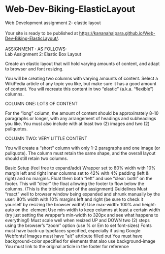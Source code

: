 # Web-Dev-Biking-ElasticLayout
Web Development assignment 2- elastic layout
<br><br>
Your site is ready to be published at https://kananahalpara.github.io/Web-Dev-Biking-ElasticLayout/.
<br><br>
ASSIGNMENT : AS FOLLOWS: 
<br>
Lab Assignment 2: Elastic Box Layout
 

Create an elastic layout that will hold varying amounts of content, and adapt to browser and font resizing.

You will be creating two columns with varying amounts of content. Select a WikiPedia article of any topic you like, but make sure it has a good amount of content. You will recreate this content in two “elastic” (a.k.a. “flexible”) columns.

COLUMN ONE: LOTS OF CONTENT

For the “long” column, the amount of content should be approximately 8–10 paragraphs or longer, with any arrangement of headings and subheadings you like. You must also include with at least two (2) images and two (2) pullquotes.

COLUMN TWO: VERY LITTLE CONTENT

You will create a “short” column with only 1–2 paragraphs and one image (or pullquote). The column must retain the same shape, and the overall layout should still retain two columns.

Basic Setup (feel free to expand/add)
Wrapper set to 80% width with 10% margin left and right
Inner columns set to 42% with 4% padding (left & right) and no margins. Float them both “left” and use “clear: both” on the footer. This will “clear” the float allowing the footer to flow below the columns. (This is the trickiest part of the assignment)
Guidelines
Must “react” well to browser window being expanded and shrunk manually by the user: 80% width with 10% margins left and right (be sure to check it yourself by resizing the browser width!)
Use max-width: 100% and height: auto on the <img> element
Use min-width to keep columns at least a certain width (try just setting the wrapper’s min-width to 320px and see what happens to everything!)
Must scale well when resized UP and DOWN two (2) steps using the browser’s “zoom” option (use % or Em to set font-sizes)
Fonts must have back-up typefaces specified, especially if using Google Webfonts!
Images must have "alt" attribute filled out
You must have background-color specified for elements that also use background-image
You must link to the original article in the footer for reference
